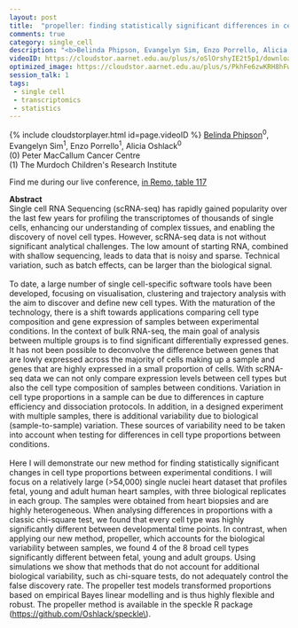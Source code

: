 ```yaml
---
layout: post
title:  "propeller: finding statistically significant differences in cell type proportions in single cell RNA-seq experiments"
comments: true
category: single_cell
description: "<b>Belinda Phipson, Evangelyn Sim, Enzo Porrello, Alicia Oshlack</b><br/>Single cell RNA Sequencing (scRNA-seq) has rapidly..."
videoID: https://cloudstor.aarnet.edu.au/plus/s/oSlOrshyIE2t5p1/download
optimized_image: https://cloudstor.aarnet.edu.au/plus/s/PkhFe6zwKRH8hFw/download
session_talk: 1
tags:
 - single cell
 - transcriptomics
 - statistics
---
```

{% include cloudstorplayer.html id=page.videoID %}
<u>Belinda Phipson</u><sup>0</sup>, Evangelyn Sim<sup>1</sup>, Enzo Porrello<sup>1</sup>, Alicia Oshlack<sup>0</sup><br/>
\(0\) Peter MacCallum Cancer Centre<br/>
\(1\) The Murdoch Children's Research Institute

Find me during our live conference, [in Remo, table 117](https://remo.co)

<b>Abstract</b><br/>
Single cell RNA Sequencing \(scRNA-seq\) has rapidly gained popularity over the last few years for profiling the transcriptomes of thousands of single cells, enhancing our understanding of complex tissues, and enabling the discovery of novel cell types. However, scRNA-seq data is not without significant analytical challenges. The low amount of starting RNA, combined with shallow sequencing, leads to data that is noisy and sparse. Technical variation, such as batch effects, can be larger than the biological signal.<br/> <br/>To date, a large number of single cell-specific software tools have been developed, focusing on visualisation, clustering and trajectory analysis with the aim to discover and define new cell types. With the maturation of the technology, there is a shift towards applications comparing cell type composition and gene expression of samples between experimental conditions. In the context of bulk RNA-seq, the main goal of analysis between multiple groups is to find significant differentially expressed genes. It has not been possible to deconvolve the difference between genes that are lowly expressed across the majority of cells making up a sample and genes that are highly expressed in a small proportion of cells. With scRNA-seq data we can not only compare expression levels between cell types but also  the cell type composition of samples between conditions. Variation in cell type proportions in a sample can be due to differences in capture efficiency and dissociation protocols. In addition, in a designed experiment with multiple samples, there is additional variability due to biological \(sample-to-sample\) variation. These sources of variability need to be taken into account when testing for differences in cell type proportions between conditions. <br/><br/>Here I will demonstrate our new method for finding statistically significant changes in cell type proportions between experimental conditions. I will focus on a relatively large \(&gt;54,000\) single nuclei heart dataset that profiles fetal, young and adult human heart samples, with three biological replicates in each group. The samples were obtained from heart biopsies and are highly heterogeneous. When analysing differences in proportions with a classic chi-square test, we found that every cell type was highly significantly different between developmental time points. In contrast, when applying our new method, propeller, which accounts for the biological variability between samples, we found 4 of the 8 broad cell types significantly different between fetal, young and adult groups. Using simulations we show that methods that do not account for additional biological variability, such as chi-square tests, do not adequately control the false discovery rate. The propeller test models transformed proportions based on empirical Bayes linear modelling and is thus highly flexible and robust. The propeller method is available in the speckle R package \(https://github.com/Oshlack/speckle\).<br/>
